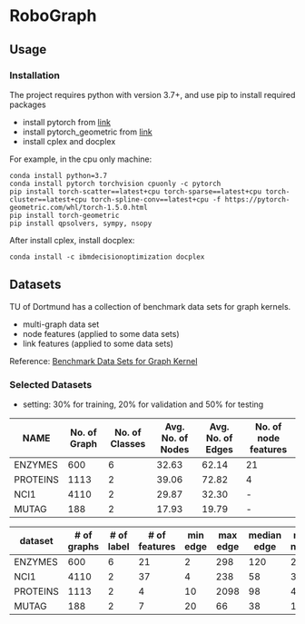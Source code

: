 # RoboGraph

## Usage

### Installation

The project requires python with version 3.7+, and use pip to install required packages
* install pytorch from [link](https://pytorch.org/get-started/locally/)
* install pytorch_geometric from [link](https://github.com/rusty1s/pytorch_geometric#installation)
* install cplex and docplex

For example, in the cpu only machine:

```shell
conda install python=3.7
conda install pytorch torchvision cpuonly -c pytorch
pip install torch-scatter==latest+cpu torch-sparse==latest+cpu torch-cluster==latest+cpu torch-spline-conv==latest+cpu -f https://pytorch-geometric.com/whl/torch-1.5.0.html
pip install torch-geometric
pip install qpsolvers, sympy, nsopy
```

After install cplex, install docplex:

```shell
conda install -c ibmdecisionoptimization docplex
```

## Datasets

TU of Dortmund has a collection of benchmark data sets for graph kernels.
  
* multi-graph data set
* node features (applied to some data sets)
* link features (applied to some data sets)

Reference: [Benchmark Data Sets for Graph Kernel](http://graphkernels.cs.tu-dortmund.de/)

### Selected Datasets

* setting: 30% for training, 20% for validation and 50% for testing

| NAME     | No. of Graph | No. of Classes | Avg. No. of Nodes | Avg. No. of Edges | No. of node features |
| -------- | ------------ | -------------- | ----------------- | ----------------- | -------------------- |
| ENZYMES  | 600          | 6              | 32.63             | 62.14             | 21                   |
| PROTEINS | 1113         | 2              | 39.06             | 72.82             | 4                    |
| NCI1     | 4110         | 2              | 29.87             | 32.30             | -                    |
| MUTAG    | 188          | 2              | 17.93             | 19.79             | -                    |

<!-- | DD       | 1178         | 2              | 284.32            | 715.66            | 89                   | -->

| dataset  | # of graphs | # of label | # of features | min edge | max edge | median edge | min node | max node | median node |
| -------- | ----------- | ---------- | ------------- | -------- | -------- | ----------- | -------- | -------- | ----------- |
| ENZYMES  | 600         | 6          | 21            | 2        | 298      | 120         | 2        | 126      | 32          |
| NCI1     | 4110        | 2          | 37            | 4        | 238      | 58          | 3        | 111      | 27          |
| PROTEINS | 1113        | 2          | 4             | 10       | 2098     | 98          | 4        | 620      | 26          |
| MUTAG    | 188         | 2          | 7             | 20       | 66       | 38          | 10       | 28       | 17          |

<!-- | DD       | 1178        | 2          | 89            | 126      | 28534    | 1221        | 30       | 5748     | 241         | -->